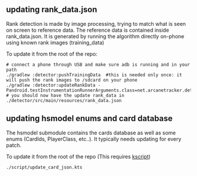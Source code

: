 ## updating rank_data.json ##

Rank detection is made by image processing, trying to match what is seen on screen to reference data. The reference data is contained inside rank_data.json. 
It is generated by running the algorithm directly on-phone using known rank images (training_data)

To update it from the root of the repo:

    # connect a phone through USB and make sure adb is running and in your path
    ./gradlew :detector:pushTrainingData  #this is needed only once: it will push the rank images to /sdcard on your phone
    ./gradlew :detector:updateRankData -Pandroid.testInstrumentationRunnerArguments.class=net.arcanetracker.detector.GenerateRankData 
    # you should now have the update rank_data in ./detector/src/main/resources/rank_data.json
    
    
## updating hsmodel enums and card database ##

The hsmodel submodule contains the cards database as well as some enums (CardIds, PlayerClass, etc..). It typically needs updating for every patch.

To update it from the root of the repo (This requires [kscript](https://github.com/holgerbrandl/kscript))

    ./script/update_card_json.kts


